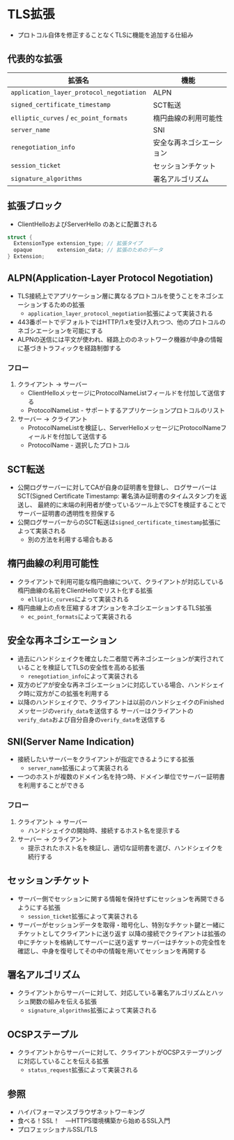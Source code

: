 # TLS拡張
- プロトコル自体を修正することなくTLSに機能を追加する仕組み

## 代表的な拡張
| 拡張名                                   | 機能                     |
| -                                        | -                        |
| `application_layer_protocol_negotiation` | ALPN                     |
| `signed_certificate_timestamp`           | SCT転送                  |
| `elliptic_curves` / `ec_point_formats`   | 楕円曲線の利用可能性     |
| `server_name`                            | SNI                      |
| `renegotiation_info`                     | 安全な再ネゴシエーション |
| `session_ticket`                         | セッションチケット       |
| `signature_algorithms`                   | 署名アルゴリズム         |

## 拡張ブロック
- ClientHelloおよびServerHello のあとに配置される

```c
struct {
  ExtensionType extension_type; // 拡張タイプ
  opaque        extension_data; // 拡張のためのデータ
} Extension;
```

## ALPN(Application-Layer Protocol Negotiation)
- TLS接続上でアプリケーション層に異なるプロトコルを使うことをネゴシエーションするための拡張
  - `application_layer_protocol_negotiation`拡張によって実装される
- 443番ポートでデフォルトではHTTP/1.xを受け入れつつ、他のプロトコルのネゴシエーションを可能にする
- ALPNの送信には平文が使われ、経路上ののネットワーク機器が中身の情報に基づきトラフィックを経路制御する

### フロー
1. クライアント -> サーバー
    - ClientHelloメッセージにProtocolNameListフィールドを付加して送信する
    - ProtocolNameList - サポートするアプリケーションプロトコルのリスト
2. サーバー -> クライアント
    - ProtocolNameListを検証し、ServerHelloメッセージにProtocolNameフィールドを付加して送信する
    - ProtocolName - 選択したプロトコル

## SCT転送
- 公開ログサーバーに対してCAが自身の証明書を登録し、
  ログサーバーはSCT(Signed Certificate Timestamp: 署名済み証明書のタイムスタンプ)を返送し、
  最終的に末端の利用者が使っているツール上でSCTを検証することで
  サーバー証明書の透明性を担保する
- 公開ログサーバーからのSCT転送は`signed_certificate_timestamp`拡張によって実装される
  - 別の方法を利用する場合もある

## 楕円曲線の利用可能性
- クライアントで利用可能な楕円曲線について、クライアントが対応している楕円曲線の名前をClientHelloでリスト化する拡張
  - `elliptic_curves`によって実装される
- 楕円曲線上の点を圧縮するオプションをネゴシエーションするTLS拡張
  - `ec_point_formats`によって実装される

## 安全な再ネゴシエーション
- 過去にハンドシェイクを確立した二者間で再ネゴシエーションが実行されていることを検証してTLSの安全性を高める拡張
  - `renegotiation_info`によって実装される
- 双方のピアが安全な再ネゴシエーションに対応している場合、ハンドシェイク時に双方がこの拡張を利用する
- 以降のハンドシェイクで、クライアントは以前のハンドシェイクのFinished メッセージの`verify_data`を送信する
  サーバーはクライアントの`verify_data`および自分自身の`verify_data`を送信する

## SNI(Server Name Indication)
- 接続したいサーバーをクライアントが指定できるようにする拡張
  - `server_name`拡張によって実装される
- 一つのホストが複数のドメイン名を持つ時、ドメイン単位でサーバー証明書を利用することができる

### フロー
1. クライアント -> サーバー
    - ハンドシェイクの開始時、接続するホスト名を提示する
2. サーバー -> クライアント
    - 提示されたホスト名を検証し、適切な証明書を選び、ハンドシェイクを続行する

## セッションチケット
- サーバー側でセッションに関する情報を保持せずにセッションを再開できるようにする拡張
  - `session_ticket`拡張によって実装される
- サーバーがセッションデータを取得・暗号化し、特別なチケット鍵と一緒にチケットとしてクライアントに送り返す
  以降の接続でクライアントは拡張の中にチケットを格納してサーバーに送り返す
  サーバーはチケットの完全性を確認し、中身を復号してその中の情報を用いてセッションを再開する

## 署名アルゴリズム
- クライアントからサーバーに対して、対応している署名アルゴリズムとハッシュ関数の組みを伝える拡張
  - `signature_algorithms`拡張によって実装される

## OCSPステープル
- クライアントからサーバーに対して、クライアントがOCSPステープリングに対応していることを伝える拡張
  - `status_request`拡張によって実装される

## 参照
- ハイパフォーマンスブラウザネットワーキング
- 食べる！SSL！　―HTTPS環境構築から始めるSSL入門
- プロフェッショナルSSL/TLS
